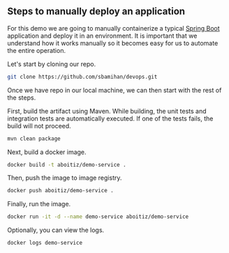 ## Steps to manually deploy an application

For this demo we are going to manually containerize a typical [Spring Boot](https://spring.io/projects/spring-boot) application and deploy it in an environment. It is important that we understand how it works manually so it becomes easy for us to automate the entire operation.

Let's start by cloning our repo.

```bash
git clone https://github.com/sbamihan/devops.git
```

Once we have repo in our local machine, we can then start with the rest of the steps.

First, build the artifact using Maven. While building, the unit tests and integration tests are automatically executed. If one of the tests fails, the build will not proceed.

```bash
mvn clean package
```

Next, build a docker image.

```bash
docker build -t aboitiz/demo-service .
```

Then, push the image to image registry.

```bash
docker push aboitiz/demo-service .
```

Finally, run the image.
```bash
docker run -it -d --name demo-service aboitiz/demo-service
```

Optionally, you can view the logs.
```bash
docker logs demo-service
```
